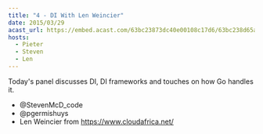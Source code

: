 ```yaml
---
title: "4 - DI With Len Weincier"
date: 2015/03/29
acast_url: https://embed.acast.com/63bc23873dc40e00108c17d6/63bc238d65ae3d001128d7ed
hosts:
  - Pieter
  - Steven
  - Len
---
```


Today's panel discusses DI, DI frameworks and touches on how Go handles it.

* @StevenMcD_code 
* @pgermishuys 
* Len Weincier from https://www.cloudafrica.net/
